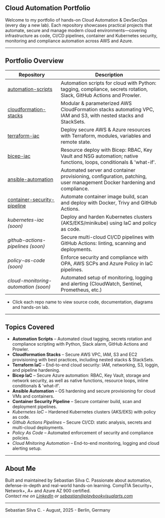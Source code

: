 ## Cloud Automation Portfolio

Welcome to my portfolio of hands-on Cloud Automation & DevSecOps (every day a new lab). Each repository showcases practical projects that automate, secure and manage modern cloud environments—covering infrastructure as code, CI/CD pipelines, container and Kubernetes security, monitoring and compliance automation across AWS and Azure.

---

## Portfolio Overview

| Repository                                                                                               | Description                                                                                                           |
|----------------------------------------------------------------------------------------------------------|-----------------------------------------------------------------------------------------------------------------------|
| [automation-scripts](https://github.com/Cloud-Automation-Portfolio/automation-scripts)                   | Automation scripts for cloud with Python: tagging, compliance, secrets rotation, Slack, GitHub Actions and Prowler.   |
| [cloudformation-stacks](https://github.com/Cloud-Automation-Portfolio/cloudformation-stacks)             | Modular & parameterized AWS CloudFormation stacks automating VPC, IAM and S3, with nested stacks and StackSets.       |
| [terraform-iac](https://github.com/Cloud-Automation-Portfolio/terraform-iac)                             | Deploy secure AWS & Azure resources with Terraform, modules, variables and remote state.                              |
| [bicep-iac](https://github.com/Cloud-Automation-Portfolio/bicep-iac)                                     | Resource deploy with Bicep: RBAC, Key Vault and NSG automation; native functions, loops, conditionals & 'what-if'.    |
| [ansible-automation](https://github.com/Cloud-Automation-Portfolio/ansible-automation)                   | Automated server and container provisioning, configuration, patching, user management Docker hardening and compliance.|
| [container-security-pipeline](https://github.com/Cloud-Automation-Portfolio/container-security-pipeline) | Automate container image build, scan and deploy with Docker, Trivy and GitHub Actions.                                |
| *kubernetes-iac (soon)*                                                                                  | Deploy and harden Kubernetes clusters (AKS/EKS/minikube) using IaC and policy as code.                                |
| *github-actions-pipelines (soon)*                                                                        | Secure multi-cloud CI/CD pipelines with GitHub Actions: linting, scanning and deployments.                            |
| *policy-as-code (soon)*                                                                                  | Enforce security and compliance with OPA, AWS SCPs and Azure Policy in IaC pipelines.                                 |
| *cloud-monitoring-automation (soon)*                                                                     | Automated setup of monitoring, logging and alerting (CloudWatch, Sentinel, Prometheus, etc.)                          |

* Click each repo name to view source code, documentation, diagrams and hands-on lab.

---

## Topics Covered

- **Automation Scripts** – Automated cloud tagging, secrets rotation and compliance scripting with Python, Slack alarm, GitHub Actions and Prowler.
- **Cloudformation Stacks** – Secure AWS VPC, IAM, S3 and EC2 provisioning with best practices, including nested stacks & StackSets.
- **Terraform IaC** – End-to-end cloud security: IAM, networking, S3, loggin, and pipeline hardening.
- **Bicep IaC** – Secure Azure automation: RBAC, Key Vault, storage and network security, as well as native functions, resource loops, inline conditionals & 'what-if'. 
- **Ansible Automation** – OS hardening and secure provisioning for cloud VMs and containers.
- **Container Security Pipeline** – Secure container build, scan and deployment pipelines.
- *Kubernetes IaC* – Hardened Kubernetes clusters (AKS/EKS) with policy as code.
- *Github Actions Pipelines* – Secure CI/CD: static analysis, secrets and multi-cloud deployments.
- *Policy As Code* – Automated enforcement of security and compliance policies.
- *Cloud Mnitoring Automation* – End-to-end monitoring, logging and cloud alerting setup.


---

## About Me

Built and maintained by Sebastian Silva C. Passionate about automation, defense-in-depth and real-world hands-on learning. 
CompTIA Security+, Network+, A+ and Azure AZ 900 certified.   
*Contact me on [LinkedIn](https://www.linkedin.com/in/sebastiansilc) or [sebastian@playbookvisualarts.com](mailto:sebastian@playbookvisualarts.com)*

---

Sebastian Silva C. - August, 2025 - Berlin, Germany
